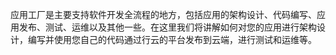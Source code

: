   应用工厂是主要支持软件开发全流程的地方，包括应用的架构设计、代码编写、应用发布、测试、运维以及其他一些。在这里我们将讲解如何对您的应用进行架构设计，编写并使用您自己的代码通过行云的平台发布到云端，进行测试和运维等。

